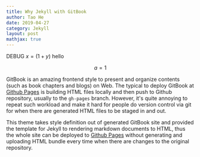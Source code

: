 ```yaml
---
title: Why Jekyll with GitBook
author: Tao He
date: 2019-04-27
category: Jekyll
layout: post
mathjax: true
---
```


<script type="text/javascript">
  MathJax.Hub.Queue(["Typeset",MathJax.Hub]);
</script>

DEBUG
$x=(1+y)$
hello

$$a=1$$

GitBook is an amazing frontend style to present and organize contents (such as book chapters
and blogs) on Web. The typical to deploy GitBook at [Github Pages][1]
is building HTML files locally and then push to Github repository, usually to the `gh-pages`
branch. However, it's quite annoying to repeat such workload and make it hard for people do
version control via git for when there are generated HTML files to be staged in and out.

This theme takes style definition out of generated GitBook site and provided the template
for Jekyll to rendering markdown documents to HTML, thus the whole site can be deployed
to [Github Pages][1] without generating and uploading HTML bundle every time when there are
changes to the original repository.

[1]: https://pages.github.com
